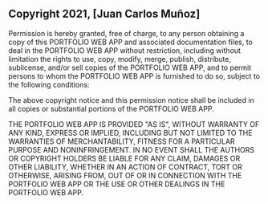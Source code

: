 ## Copyright 2021, [Juan Carlos Muñoz]


Permission is hereby granted, free of charge, to any person obtaining a copy of this PORTFOLIO WEB APP and associated documentation files, to deal in the PORTFOLIO WEB APP without restriction, including without limitation the rights to use, copy, modify, merge, publish, distribute, sublicense, and/or sell copies of the PORTFOLIO WEB APP, and to permit persons to whom the PORTFOLIO WEB APP is furnished to do so, subject to the following conditions:

The above copyright notice and this permission notice shall be included in all copies or substantial portions of the PORTFOLIO WEB APP.

THE PORTFOLIO WEB APP IS PROVIDED "AS IS", WITHOUT WARRANTY OF ANY KIND, EXPRESS OR IMPLIED, INCLUDING BUT NOT LIMITED TO THE WARRANTIES OF MERCHANTABILITY, FITNESS FOR A PARTICULAR PURPOSE AND NONINFRINGEMENT. IN NO EVENT SHALL THE AUTHORS OR COPYRIGHT HOLDERS BE LIABLE FOR ANY CLAIM, DAMAGES OR OTHER LIABILITY, WHETHER IN AN ACTION OF CONTRACT, TORT OR OTHERWISE, ARISING FROM, OUT OF OR IN CONNECTION WITH THE PORTFOLIO WEB APP OR THE USE OR OTHER DEALINGS IN THE PORTFOLIO WEB APP.
